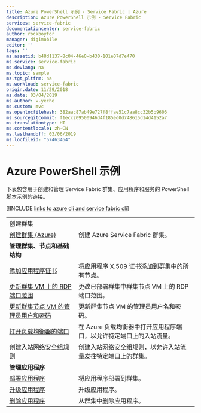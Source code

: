 ```yaml
---
title: Azure PowerShell 示例 - Service Fabric | Azure
description: Azure PowerShell 示例 - Service Fabric
services: service-fabric
documentationcenter: service-fabric
author: rockboyfor
manager: digimobile
editor: ''
tags: ''
ms.assetid: b48d1137-8c04-46e0-b430-101e07d7e470
ms.service: service-fabric
ms.devlang: na
ms.topic: sample
ms.tgt_pltfrm: na
ms.workload: service-fabric
origin.date: 11/29/2018
ms.date: 03/04/2019
ms.author: v-yeche
ms.custom: mvc
ms.openlocfilehash: 382aac87ab49e727f8ffae51c7aa8cc32b5b9606
ms.sourcegitcommit: f1ecc209500946d4f185ed0d748615d14d4152a7
ms.translationtype: HT
ms.contentlocale: zh-CN
ms.lasthandoff: 03/06/2019
ms.locfileid: "57463464"
---
```

# <a name="azure-powershell-samples"></a>Azure PowerShell 示例

下表包含用于创建和管理 Service Fabric 群集、应用程序和服务的 PowerShell 脚本示例的链接。

[!INCLUDE [links to azure cli and service fabric cli](../../includes/service-fabric-powershell.md)]

| | |
|-|-|
| 创建群集 ||
| [创建群集 (Azure)](./scripts/service-fabric-powershell-create-secure-cluster-cert.md)| 创建 Azure Service Fabric 群集。 |
| **管理群集、节点和基础结构** ||
| [添加应用程序证书](./scripts/service-fabric-powershell-add-application-certificate.md)| 将应用程序 X.509 证书添加到群集中的所有节点。 |
| [更新群集 VM 上的 RDP 端口范围](./scripts/service-fabric-powershell-change-rdp-port-range.md)|更改已部署群集中群集节点 VM 上的 RDP 端口范围。|
| [更新群集节点 VM 的管理员用户和密码](./scripts/service-fabric-powershell-change-rdp-user-and-pw.md) | 更新群集节点 VM 的管理员用户名和密码。 |
| [打开负载均衡器的端口](./scripts/service-fabric-powershell-open-port-in-load-balancer.md) | 在 Azure 负载均衡器中打开应用程序端口，以允许特定端口上的入站流量。 |
| [创建入站网络安全组规则](./scripts/service-fabric-powershell-add-nsg-rule.md) | 创建入站网络安全组规则，以允许入站流量发往特定端口上的群集。 |
| **管理应用程序** ||
| [部署应用程序](./scripts/service-fabric-powershell-deploy-application.md)| 将应用程序部署到群集。|
| [升级应用程序](./scripts/service-fabric-powershell-upgrade-application.md)| 升级应用程序。|
| [删除应用程序](./scripts/service-fabric-powershell-remove-application.md)| 从群集中删除应用程序。|

<!--Update_Description: update meta properties -->
